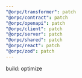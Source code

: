 ```yaml
---
"@orpc/transformer": patch
"@orpc/contract": patch
"@orpc/openapi": patch
"@orpc/client": patch
"@orpc/server": patch
"@orpc/shared": patch
"@orpc/react": patch
"@orpc/zod": patch
---
```


build: optimize

